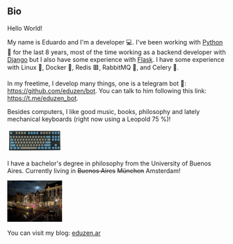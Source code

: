 ## Bio

Hello World!
 
My name is Eduardo and I'm a developer 💻. I've been working with [Python](https://www.python.org/) 🐍 for the last 8 years, most of the time working as a backend developer with [Django](https://www.djangoproject.com/) but I also have some experience with [Flask](https://flask.palletsprojects.com/en/1.1.x/). I have some experience with Linux 🐧, Docker 🐳, Redis 🟥, RabbitMQ 🐰, and Celery 🌿.

In my freetime, I develop many things, one is a telegram bot 🤖: https://github.com/eduzen/bot. You can talk to him following this link: https://t.me/eduzen_bot.

Besides computers, I like good music, books, philosophy and lately mechanical keyboards (right now using a Leopold 75 %)!

<img src="https://github.com/eduzen/eduzen/blob/main/.github/leopold.jpg" alt="Leopold" width="25%">

I have a bachelor's degree in philosophy from the University of Buenos Aires. Currently living in ~~Buenos Aires~~ ~~München~~ Amsterdam!

<img src="https://github.com/eduzen/eduzen/blob/main/.github/amsterdam.jpg" alt="Amsterdam" width="25%">

You can visit my blog: [eduzen.ar](https://eduzen.ar)

